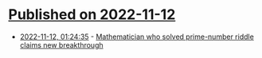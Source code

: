 # [Published on 2022-11-12](index.md)

* [2022-11-12, 01:24:35](https://news.ycombinator.com/item?id=33569029) - [Mathematician who solved prime-number riddle claims new breakthrough](https://www.nature.com/articles/d41586-022-03689-2)
